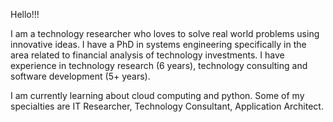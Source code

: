 Hello!!!

I am a technology researcher who loves to solve real world problems using innovative ideas. I have a PhD in systems engineering specifically in the area related to financial analysis of technology investments. I have experience in technology research (6 years), technology consulting and software development (5+ years).   

I am currently learning about cloud computing and python. Some of my specialties are IT Researcher, Technology Consultant, Application Architect.

<!--
**yeimiyaz/yeimiyaz** is a ✨ _special_ ✨ repository because its `README.md` (this file) appears on your GitHub profile.

Here are some ideas to get you started:

- 🔭 I’m currently working on ...
- 🌱 I’m currently learning ...
- 👯 I’m looking to collaborate on ...
- 🤔 I’m looking for help with ...
- 💬 Ask me about ...
- 📫 How to reach me: ...
- 😄 Pronouns: ...
- ⚡ Fun fact: ...
-->
